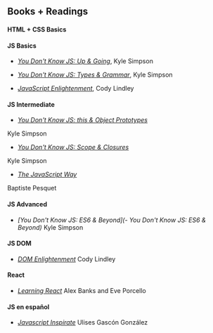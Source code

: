 ## Books + Readings

#### HTML + CSS Basics


#### JS Basics

- *[You Don't Know JS: Up & Going](https://github.com/getify/You-Dont-Know-JS/blob/master/up%20&%20going/README.md#you-dont-know-js-up--going)*, Kyle Simpson

- *[You Don't Know JS: Types & Grammar](https://github.com/getify/You-Dont-Know-JS/blob/master/types%20&%20grammar/README.md#you-dont-know-js-types--grammar)*, Kyle Simpson

- *[JavaScript Enlightenment](http://www.javascriptenlightenment.com/JavaScript_Enlightenment.pdf)*, Cody Lindley

#### JS Intermediate

- *[You Don't Know JS: this & Object Prototypes](#)*

Kyle Simpson

- *[You Don't Know JS: Scope & Closures](https://github.com/getify/You-Dont-Know-JS/blob/master/scope%20&%20closures/README.md#you-dont-know-js-scope--closures)*

Kyle Simpson

- *[The JavaScript Way](https://github.com/bpesquet/thejsway)*

Baptiste Pesquet


#### JS Advanced
- *[You Don't Know JS: ES6 & Beyond](- You Don't Know JS: ES6 & Beyond)*
  Kyle Simpson


#### JS DOM

- *[DOM Enlightenment](https://doc.lagout.org/programmation/JavaScript/DOM%20Enlightenment_%20Exploring%20JavaScript%20and%20the%20Modern%20DOM%20%5BLindley%202013-03-03%5D.pdf)*
  Cody Lindley


#### React

- *[Learning React](http://www.r-5.org/files/books/computers/languages/escss/react/Alex_Banks_and_Eve_Porcello-Learning_React-EN.pdf)*
  Alex Banks and Eve Porcello


#### JS en español

- *[Javascript Inspirate](https://leanpub.com/javascript-inspirate)*
  Ulises Gascón González
